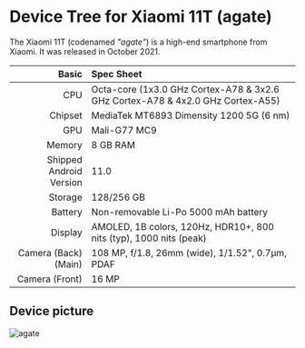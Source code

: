 
Device Tree for Xiaomi 11T (agate)
==========================================

The Xiaomi 11T (codenamed _"agate"_) is a high-end smartphone from Xiaomi.
It was released in October 2021.

| Basic                   | Spec Sheet                                                                                                                     |
| -----------------------:|:------------------------------------------------------------------------------------------------------------------------------ |
| CPU                     | Octa-core (1x3.0 GHz Cortex-A78 & 3x2.6 GHz Cortex-A78 & 4x2.0 GHz Cortex-A55)                                                 |
| Chipset                 | MediaTek MT6893 Dimensity 1200 5G (6 nm)                                                                                       |
| GPU                     | Mali-G77 MC9                                                                                                                   |
| Memory                  | 8 GB RAM                                                                                                                     |
| Shipped Android Version | 11.0                                                                                                                           |
| Storage                 | 128/256 GB                                                                                                                     |
| Battery                 | Non-removable Li-Po 5000 mAh battery                                                                                           |
| Display                 | AMOLED, 1B colors, 120Hz, HDR10+, 800 nits (typ), 1000 nits (peak)                               |
| Camera (Back)(Main)     | 108 MP, f/1.8, 26mm (wide), 1/1.52", 0.7µm, PDAF                                                                                 |
| Camera (Front)          | 16 MP                                                                                                                          |

## Device picture
![agate](https://i01.appmifile.com/webfile/globalimg/id/cms/4F9C17DD-D1C9-7767-2428-1062A8701498!800x800!85.jpg)
